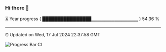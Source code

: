 ### Hi there 👋

⏳ Year progress { ████████████████▁▁▁▁▁▁▁▁▁▁▁▁▁▁ } 54.36 %

---

⏰ Updated on Wed, 17 Jul 2024 22:37:58 GMT

![Progress Bar CI](https://github.com/IshwaranRudhara/GIT-ACTION/workflows/Progress%20Bar%20CI/badge.svg)
